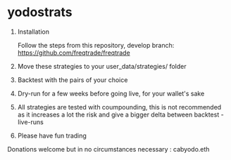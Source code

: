 # yodostrats
1. Installation
    
    Follow the steps from this repository, develop branch:
    https://github.com/freqtrade/freqtrade 

2. Move these strategies to your user_data/strategies/ folder

3. Backtest with the pairs of your choice

4. Dry-run for a few weeks before going live, for your wallet's sake

5. All strategies are tested with coumpounding, this is not recommended as it increases a lot the risk and give a bigger delta between backtest - live-runs

6. Please have fun trading


Donations welcome but in no circumstances necessary : cabyodo.eth
